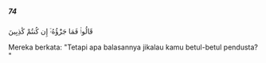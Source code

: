 ##### 74

<span class="ayah">قَالُوا۟ فَمَا جَزَٰٓؤُهُۥٓ إِن كُنتُمْ كَٰذِبِينَ</span>

<span class="ayah_translation">Mereka berkata: "Tetapi apa balasannya jikalau kamu betul-betul pendusta? "</span>
